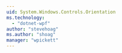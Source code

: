 ```yaml
---
uid: System.Windows.Controls.Orientation
ms.technology: 
  - "dotnet-wpf"
author: "stevehoag"
ms.author: "shoag"
manager: "wpickett"
---
```

